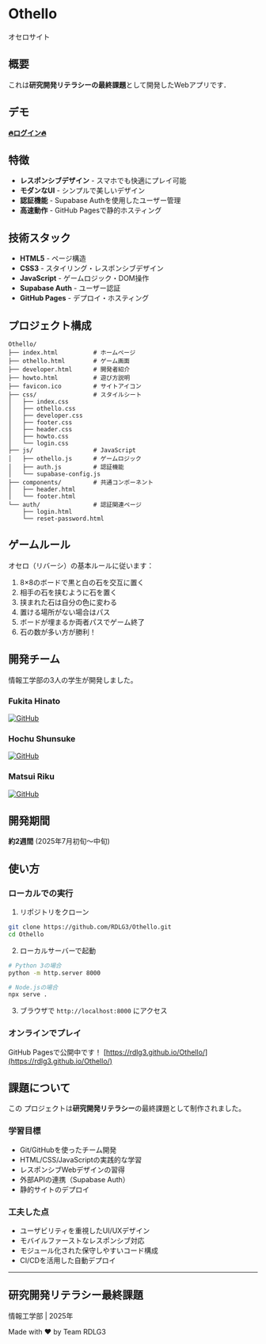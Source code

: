 # Othello

オセロサイト

## 概要

これは**研究開発リテラシーの最終課題**として開発したWebアプリです．

## デモ

[**🔥ログイン🔥**](https://rdlg3.github.io/Othello/auth/login)

## 特徴

- **レスポンシブデザイン** - スマホでも快適にプレイ可能
- **モダンなUI** - シンプルで美しいデザイン
- **認証機能** - Supabase Authを使用したユーザー管理
- **高速動作** - GitHub Pagesで静的ホスティング

## 技術スタック

- **HTML5** - ページ構造
- **CSS3** - スタイリング・レスポンシブデザイン
- **JavaScript** - ゲームロジック・DOM操作
- **Supabase Auth** - ユーザー認証
- **GitHub Pages** - デプロイ・ホスティング

## プロジェクト構成

```text
Othello/
├── index.html          # ホームページ
├── othello.html        # ゲーム画面
├── developer.html      # 開発者紹介
├── howto.html          # 遊び方説明
├── favicon.ico         # サイトアイコン
├── css/                # スタイルシート
│   ├── index.css
│   ├── othello.css
│   ├── developer.css
│   ├── footer.css
│   ├── header.css
│   ├── howto.css
│   └── login.css
├── js/                 # JavaScript
│   ├── othello.js      # ゲームロジック
│   ├── auth.js         # 認証機能
│   └── supabase-config.js
├── components/         # 共通コンポーネント
│   ├── header.html
│   └── footer.html
└── auth/               # 認証関連ページ
    ├── login.html
    └── reset-password.html
```

## ゲームルール

オセロ（リバーシ）の基本ルールに従います：

1. 8×8のボードで黒と白の石を交互に置く
2. 相手の石を挟むように石を置く
3. 挟まれた石は自分の色に変わる
4. 置ける場所がない場合はパス
5. ボードが埋まるか両者パスでゲーム終了
6. 石の数が多い方が勝利！

## 開発チーム

情報工学部の3人の学生が開発しました。

### Fukita Hinato
[![GitHub](https://img.shields.io/badge/GitHub-fukichaan-181717?style=flat&logo=github)](https://github.com/fukichaan)

### Hochu Shunsuke
[![GitHub](https://img.shields.io/badge/GitHub-hochu--shunsuke-181717?style=flat&logo=github)](https://github.com/hochu-shunsuke)

### Matsui Riku
[![GitHub](https://img.shields.io/badge/GitHub-langue--de77-181717?style=flat&logo=github)](https://github.com/langue-de77)

## 開発期間

**約2週間** (2025年7月初旬〜中旬)

## 使い方

### ローカルでの実行

1. リポジトリをクローン

```bash
git clone https://github.com/RDLG3/Othello.git
cd Othello
```

2. ローカルサーバーで起動

```bash
# Python 3の場合
python -m http.server 8000

# Node.jsの場合
npx serve .
```

3. ブラウザで `http://localhost:8000` にアクセス

### オンラインでプレイ

GitHub Pagesで公開中です！
[https://rdlg3.github.io/Othello/](https://rdlg3.github.io/Othello/)

## 課題について

この プロジェクトは**研究開発リテラシー**の最終課題として制作されました。

### 学習目標

- Git/GitHubを使ったチーム開発
- HTML/CSS/JavaScriptの実践的な学習
- レスポンシブWebデザインの習得
- 外部APIの連携（Supabase Auth）
- 静的サイトのデプロイ

### 工夫した点

- ユーザビリティを重視したUI/UXデザイン
- モバイルファーストなレスポンシブ対応
- モジュール化された保守しやすいコード構成
- CI/CDを活用した自動デプロイ

---

## 研究開発リテラシー最終課題

情報工学部 | 2025年

Made with ❤️ by Team RDLG3
